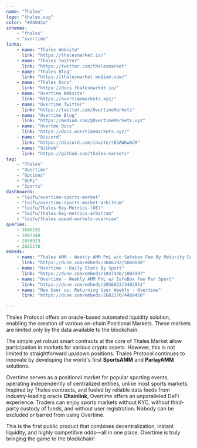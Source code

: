 ```yaml
---
name: "Thales"
logo: "thales.svg"
color: "#04045a"
schemas:
    - "thales"
    - "overtime"
links:
    - name: "Thales Website"
      link: "https://thalesmarket.io/"
    - name: "Thales Twitter"
      link: "https://twitter.com/thalesmarket"
    - name: "Thales Blog"
      link: "https://thalesmarket.medium.com/"
    - name: "Thales Docs"
      link: "https://docs.thalesmarket.io/"
    - name: "Overtime Website"
      link: "https://overtimemarkets.xyz/"
    - name: "Overtime Twitter"
      link: "https://twitter.com/OvertimeMarkets"
    - name: "Overtime Blog"
      link: "https://medium.com/@OvertimeMarkets.xyz"
    - name: "Overtme Docs"
      link: "https://docs.overtimemarkets.xyz/"
    - name: "Discord"
      link: "https://discord.com/invite/rB3AWKwACM"
    - name: "GitHub"
      link: "https://github.com/thales-markets"
tag:
    - "Thales"
    - "Overtime"
    - "Options"
    - "DeFi"
    - "Sports"
dashboards:
    - "leifu/overtime-sports-market"
    - "leifu/overtime-sports-market-arbitrum"
    - "leifu/Thales-Key-Metrics-(OE)"
    - "leifu/thales-key-metrics-arbitrum"
    - "leifu/thales-speed-markets-overview"
queries:
    - 3046192
    - 1047340
    - 2056923
    - 2682170
embeds:
    - name: "Thales AMM - Weekly AMM PnL w/o Safebox Fee By Maturity Date"
      link: "https://dune.com/embeds/3046192/5066688"
    - name: "Overtime - Daily Stats By Sport"
      link: "https://dune.com/embeds/1047340/1804997"
    - name: "Overtime - Weekly AMM PnL w/ SafeBox Fee Per Sport"
      link: "https://dune.com/embeds/2056923/3402931"
    - name: "New User vs. Returning User Weekly - Overtime"
      link: "https://dune.com/embeds/2682170/4460450"

---
```


Thales Protocol offers an oracle-based automated liquidity solution, enabling the creation of various on-chain Positional Markets. These markets are limited only by the data available to the blockchain. 

The simple yet robust smart contracts at the core of Thales Market allow participation in markets for various crypto assets. However, this is not limited to straightforward up/down positions. Thales Protocol continues to innovate by developing the world's first **SportsAMM** and **ParlayAMM** solutions.

Overtime serves as a positional market for popular sporting events, operating independently of centralized entities, unlike most sports markets. Inspired by Thales contracts, and fueled by reliable data feeds from industry-leading oracle **Chainlink**, Overtime offers an unparalleled DeFi experience. Traders can enjoy sports markets without KYC, without third-party custody of funds, and without user registration. Nobody can be excluded or barred from using Overtime.

This is the first public product that combines decentralization, instant liquidity, and highly competitive odds—all in one place. Overtime is truly bringing the game to the blockchain!

